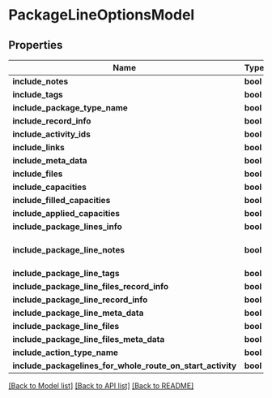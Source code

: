 # PackageLineOptionsModel

## Properties
Name | Type | Description | Notes
------------ | ------------- | ------------- | -------------
**include_notes** | **bool** |  | [optional] 
**include_tags** | **bool** |  | [optional] 
**include_package_type_name** | **bool** |  | [optional] 
**include_record_info** | **bool** |  | [optional] 
**include_activity_ids** | **bool** |  | [optional] 
**include_links** | **bool** |  | [optional] 
**include_meta_data** | **bool** |  | [optional] 
**include_files** | **bool** |  | [optional] 
**include_capacities** | **bool** |  | [optional] 
**include_filled_capacities** | **bool** |  | [optional] 
**include_applied_capacities** | **bool** |  | [optional] 
**include_package_lines_info** | **bool** |  | [optional] 
**include_package_line_notes** | **bool** | Deprecated! use include_notes and include_package_lines | [optional] 
**include_package_line_tags** | **bool** |  | [optional] 
**include_package_line_files_record_info** | **bool** |  | [optional] 
**include_package_line_record_info** | **bool** |  | [optional] 
**include_package_line_meta_data** | **bool** |  | [optional] 
**include_package_line_files** | **bool** |  | [optional] 
**include_package_line_files_meta_data** | **bool** |  | [optional] 
**include_action_type_name** | **bool** |  | [optional] 
**include_packagelines_for_whole_route_on_start_activity** | **bool** |  | [optional] 

[[Back to Model list]](../README.md#documentation-for-models) [[Back to API list]](../README.md#documentation-for-api-endpoints) [[Back to README]](../README.md)


